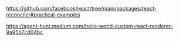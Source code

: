 https://github.com/facebook/react/tree/main/packages/react-reconciler#practical-examples

https://agent-hunt.medium.com/hello-world-custom-react-renderer-9a95b7cd04bc